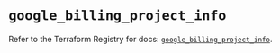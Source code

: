 # `google_billing_project_info`

Refer to the Terraform Registry for docs: [`google_billing_project_info`](https://registry.terraform.io/providers/hashicorp/google/5.21.0/docs/resources/billing_project_info).
